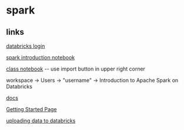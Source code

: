 # spark

## links
[databricks login](https://community.cloud.databricks.com/login.html;jsessionid=webapp-shard-ce2-webapp-6745df749b-gfxft1rx4dg7kc1m5t1fltp9nmuk5nw.webapp-shard-ce2-webapp-6745df749b-gfxft)

[spark introduction notebook](https://docs.databricks.com/_static/notebooks/gentle-introduction-to-apache-spark.html)

[class notebook](https://databricks-prod-cloudfront.cloud.databricks.com/public/4027ec902e239c93eaaa8714f173bcfc/4000045829686806/4130268913211958/8487678941636942/latest.html) -- use import button in upper right corner

workspace -> Users -> "username" -> Introduction to Apache Spark on Databricks

[docs](https://spark.apache.org/docs/latest/api/python/pyspark.sql.html#module-pyspark.sql.functions)

[Getting Started Page](https://spark.apache.org/docs/1.6.1/sql-programming-guide.html)

[uploading data to databricks](https://docs.databricks.com/user-guide/tables.html#create-table-ui)
